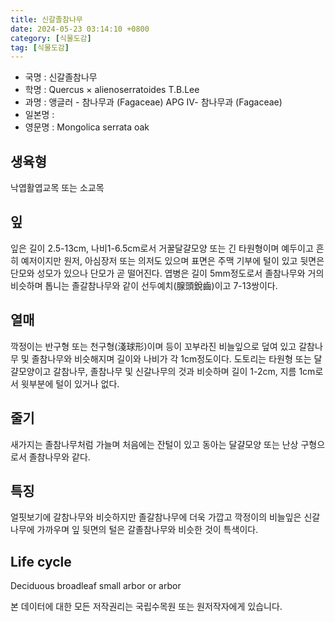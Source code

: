 ```yaml
---
title: 신갈졸참나무
date: 2024-05-23 03:14:10 +0800
category: [식물도감]
tag: [식물도감]
---
```




- 국명 : 신갈졸참나무
- 학명 : Quercus × alienoserratoides T.B.Lee
- 과명 : 앵글러 - 참나무과 (Fagaceae) APG Ⅳ- 참나무과 (Fagaceae)
- 일본명 : 
- 영문명 : Mongolica serrata oak


## 생육형
낙엽활엽교목 또는 소교목
## 잎
잎은 길이 2.5-13cm, 나비1-6.5cm로서 거꿀달걀모양 또는 긴 타원형이며 예두이고 흔히 예저이지만 원저, 아심장저 또는 의저도 있으며 표면은 주맥 기부에 털이 있고 뒷면은 단모와 성모가 있으나 단모가 곧 떨어진다. 엽병은 길이 5mm정도로서 졸참나무와 거의 비슷하며 톱니는 졸갈참나무와 같이 선두예치(腺頭銳齒)이고 7-13쌍이다.
## 열매
깍정이는 반구형 또는 천구형(淺球形)이며 등이 꼬부라진 비늘잎으로 덮여 있고 갈참나무 및 졸참나무와 비슷해지며 길이와 나비가 각 1cm정도이다. 도토리는 타원형 또는 달걀모양이고 갈참나무, 졸참나무 및 신갈나무의 것과 비슷하며 길이 1-2cm, 지름 1cm로서 윗부분에 털이 있거나 없다.
## 줄기
새가지는 졸참나무처럼 가늘며 처음에는 잔털이 있고 동아는 달걀모양 또는 난상 구형으로서 졸참나무와 같다.
## 특징
얼핏보기에 갈참나무와 비슷하지만 졸갈참나무에 더욱 가깝고 깍정이의 비늘잎은 신갈나무에 가까우며 잎 뒷면의 털은 갈졸참나무와 비슷한 것이 특색이다.
## Life cycle
Deciduous broadleaf small arbor or arbor






본 데이터에 대한 모든 저작권리는 국립수목원 또는 원저작자에게 있습니다.

